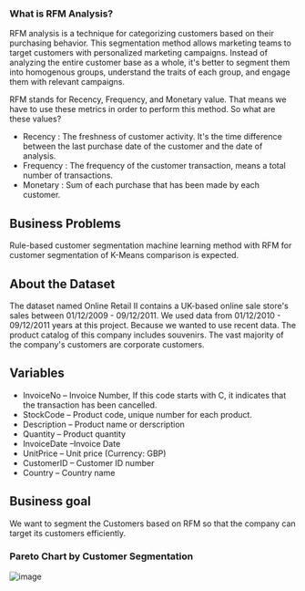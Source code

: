 ### What is RFM Analysis?
RFM analysis is a technique for categorizing customers based on their purchasing behavior. This segmentation method allows marketing teams to target customers with personalized marketing campaigns. Instead of analyzing the entire customer base as a whole, it's better to segment them into homogenous groups, understand the traits of each group, and engage them with relevant campaigns.

RFM stands for Recency, Frequency, and Monetary value. That means we have to use these metrics in order to perform this method. So what are these values?
* Recency : The freshness of customer activity. It's the time difference between the last purchase date of the customer and the date of analysis.
* Frequency : The frequency of the customer transaction, means a total number of transactions.
* Monetary : Sum of each purchase that has been made by each customer.
## Business Problems
Rule-based customer segmentation machine learning method with RFM for customer segmentation of K-Means comparison is expected.
## About the Dataset
The dataset named Online Retail II contains a UK-based online sale store's sales between 01/12/2009 - 09/12/2011. We used data from 01/12/2010 - 09/12/2011 years at this project. Because we wanted to use recent data. The product catalog of this company includes souvenirs. The vast majority of the company's customers are corporate customers.
## Variables
* InvoiceNo – Invoice Number, If this code starts with C, it indicates that the transaction has been cancelled.
* StockCode – Product code, unique number for each product.
* Description – Product name or derscription
* Quantity – Product quantity
* InvoiceDate –Invoice Date
* UnitPrice – Unit price (Currency: GBP)
* CustomerID – Customer ID number
* Country – Country name
## Business goal
We want to segment the Customers based on RFM so that the company can target its customers efficiently. 

### Pareto Chart by Customer Segmentation
![image](https://github.com/kieutrangkg1/Customer-Segment-python/assets/168499660/917256ad-364d-4159-bcb8-da9dddc26ce4)
